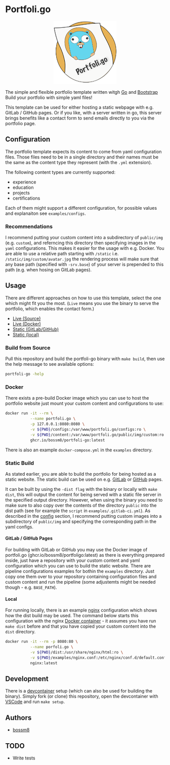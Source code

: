 # Portfoli.go

<p align="center">
    <img src="./public/img/portfoli.go-yellow.svg" style="width: 200px" />
</p>

The simple and flexible portfolio template written witgh [Go](https://golang.org) and [Bootstrap](https://getbootstrap.com)
Build your portfolio with simple yaml files!

This template can be used for either hosting a static webpage with e.g. GitLab / GitHub pages. Or if you
like, with a server written in go, this server brings benefits like a contact form to send emails directly
to you via the portfolio page.

## Configuration

The portfolio template expects its content to come from yaml configuration files.
Those files need to be in a single directory and their names must be the same as the 
content type they represent (with the `.yml` extension).

The following content types are currently supported:

* experience
* education
* projects
* certifications

Each of them might support a different configuration, for possible values and explanaiton see `examples/configs`.

### Recommendations

I recommend putting your custom content into a subdirectory of `public/img` (e.g. `custom`), and referncing
this directory then specifying images in the `yaml` configurations. This makes it easier for the usage with e.g. Docker. 
You are able to use a relative path starting with `/static` i.e. `/static/img/custom/avatar.jpg` the rendering process will 
make sure that any base path (specified with `-srv.base`) of your server is prepended to this path (e.g. when hosing on GitLab pages).


## Usage

There are different approaches on how to use this template, select the one which might fit you the most.
(`Live` means you use the binary to serve the portfolio, which enables the contact form.)

* [Live (Source)](#build-from-Source)
* [Live (Docker)](#docker)
* [Static (GitLab/GitHub)](#gitlab--github-pages)
* [Static (local)](#local)

### Build from Source 

Pull this repository and build the portfoli-go binary with `make build`, then use
the help message to see available options:

```bash
portfoli-go -help
```

### Docker

There exists a pre-build Docker image which you can use to host the portfolio website just mount your custom content and configurations to use:

```bash
docker run -it --rm \
           --name portfoli.go \
           -p 127.0.0.1:8080:8080 \
           -v ${PWD}/configs:/var/www/portfoli.go/configs:ro \
           -v ${PWD}/content:/var/www/portfoli.go/public/img/custom:ro \
           ghcr.io/bossm8/portfoli-go:latest
```

There is also an example `docker-compose.yml` in the `examples` directory.

### Static Build

As stated earlier, you are able to build the portfolio for being hosted as a static website.
The static build can be used on e.g. [GitLab]() or [GitHub]() pages.

It can be built by using the `-dist flag` with the binary or locally with `make dist`, this will output
the content for being served with a static file server in the specified output directory.
However, when using the binary you need to make sure to also copy over the contents of the directory
`public` into the dist path (see for example the `script` in `examples/.gitlab-ci.yml`). 
As described in the [config](#recommendations) section, I recommend putting 
custom images into a subdirectory of `public/img` and specifying the corresponding path in the yaml configs.

#### GitLab / GitHub Pages

For building with GitLab or GitHub you may use the Docker image of portfoli.go (ghcr.io/bossm8/portfoligo:latest) 
as there is everything prepared inside, just have a repository with your custom content and yaml configuration
which you can use to build the static website. There are pipeline configurations examples for bothin the `examples` directory.
Just copy one them over to your repository containing configuration files and custom content and run the pipeline
(some adjustemts might be needed though - e.g. `BASE_PATH`).

#### Local

For running locally, there is an example [nginx]() configuration which shows how the dist build may be used.
The command below starts this configuration with the nginx [Docker container]() - 
it assumes you have run `make dist` before and that you have copied your custom content into the `dist` directory.

```bash
docker run -it --rm -p 8080:80 \
           --name porfoli.go \
           -v ${PWD}/dist:/usr/share/nginx/html:ro \
           -v ${PWD}/examples/nginx.conf:/etc/nginx/conf.d/default.conf:ro \
           nginx:latest
```

## Development

There is a [devcontainer](https://code.visualstudio.com/docs/devcontainers/containers) 
setup (which can also be used for building the binary). Simply fork (or clone) this repository,
open the devcontainer with [VSCode](https://code.visualstudio.com/) and run `make setup`.

## Authors

* [bossm8](https://github.com/bossm8)

## TODO

* Write tests